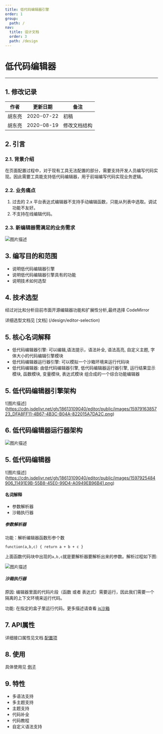 ```yaml
---
title: 低代码编辑器引擎
order: 1
group:
  path: /
nav:
  title: 设计文档
  order: 3
  path: /design
---
```


# 低代码编辑器

----

## 1. 修改记录

|作者|更新日期|备注|
|---|---|---|
|胡东亮|2020-07-22|初稿|
|胡东亮|2020-08-19|修改文档结构|

## 2. 引言

### 2.1. 背景介绍

在页面配置过程中，对于现有工具无法配置的部分，需要支持开发人员编写代码实现。因此需要工具能支持低代码编辑器，用于前端编写代码实现业务逻辑。

### 2.2. 业务痛点

1. 过去的 2.x 平台表达式编辑器不支持手动编辑函数，只能从列表中选取。调试功能不友好。
2. 不支持在线编辑代码。

### 2.3. 新编辑器需满足的业务需求

![图片描述](https://cdn.jsdelivr.net/gh/18613109040/editor/public/images/1597910242757_21E6DE06-82D3-4407-8845-8E2EF1036C6A.png)

## 3. 编写目的和范围

- 说明低代码编辑器引擎
- 说明低代码编辑器引擎具有的功能
- 说明技术如何选型

## 4. 技术选型

经过对比和分析目前市面开源编辑器功能和扩展性分析,最终选择 CodeMirror

详细选型文档见 [文档] (/design/editor-selection)

## 5. 核心名词解释

- 低代码编辑器引擎: 可以编辑,语法提示，语法补全, 语法高亮, 自定义主题, 字体大小的代码编辑引擎模块
- 低代码编辑器运行器引擎: 可以模拟一个沙箱环境来运行代码块
- 低代码编辑器: 由低代码编辑器引擎, 低代码编辑器运行器引擎, 运行结果显示模块, 函数模块, 变量模块, 表达式模块 组合成的一个综合功能编辑器

## 5. 低代码编辑器引擎架构

![图片描述] (https://cdn.jsdelivr.net/gh/18613109040/editor/public/images/1597916385723_DFA8FF11-4B67-4B3C-B04A-822015A7DA2C.png)

## 6. 低代码编辑器运行器架构

![图片描述](https://cdn.jsdelivr.net/gh/18613109040/editor/public/images/1597925168600_886B3622-D3A4-4A35-96FA-9DDE5A03FCCD.png)

## 5. 低代码编辑器

![图片描述] (https://cdn.jsdelivr.net/gh/18613109040/editor/public/images/1597925484906_11491E9B-55B8-45E0-99D4-A0949EB96B41.png)

#### 名词解释

- 参数解析器
- 沙箱执行器

##### 参数解析器

功能：解析编辑器函数形参个数

```
function(a,b,c) { return a + b + c }
```

上面函数代码块中出现的`a,b,c`就是要解析器要解析出来的参数。解析过程如下图:

![图片描述](https://www.tapd.cn/tfl/pictures/202008/tapd_41909965_1597281937_14.png)

##### 沙箱执行器

原因: 编辑器里面的代码片段（函数 或者 表达式）需要运行，因此我们需要一个隔离的上下文环境来运行代码。

功能: 在指定的盒子里运行代码。更多描述请查看 [js沙箱](/design/sandbox-design)

## 7. API属性

详细接口属性见文档 [配置项](/api/editor-api)

## 8. 使用

具体使用见 [例子](/example/editor-example)

## 9. 特性

- 多语法支持
- 多主题支持
- 主题支持
- 代码补全
- 代码教程
- 自定义语法支持
